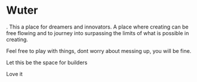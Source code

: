 # Wuter
.
This a place for dreamers and innovators.
A place where creating can be free flowing and to journey into surpassing the limits of what is possible in creating.

Feel free to play with things, dont worry about messing up, you will be fine.

Let this be the space for builders


Love it
